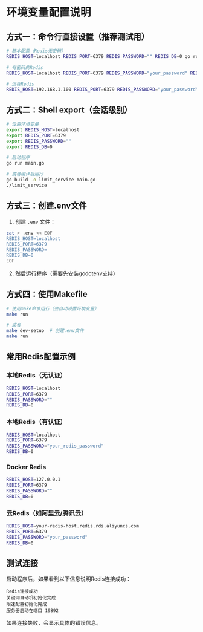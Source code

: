 # 环境变量配置说明

## 方式一：命令行直接设置（推荐测试用）

```bash
# 基本配置（Redis无密码）
REDIS_HOST=localhost REDIS_PORT=6379 REDIS_PASSWORD="" REDIS_DB=0 go run main.go

# 有密码的Redis
REDIS_HOST=localhost REDIS_PORT=6379 REDIS_PASSWORD="your_password" REDIS_DB=0 go run main.go

# 远程Redis
REDIS_HOST=192.168.1.100 REDIS_PORT=6379 REDIS_PASSWORD="your_password" REDIS_DB=1 go run main.go
```

## 方式二：Shell export（会话级别）

```bash
# 设置环境变量
export REDIS_HOST=localhost
export REDIS_PORT=6379
export REDIS_PASSWORD=""
export REDIS_DB=0

# 启动程序
go run main.go

# 或者编译后运行
go build -o limit_service main.go
./limit_service
```

## 方式三：创建.env文件

1. 创建 `.env` 文件：
```bash
cat > .env << EOF
REDIS_HOST=localhost
REDIS_PORT=6379
REDIS_PASSWORD=
REDIS_DB=0
EOF
```

2. 然后运行程序（需要先安装godotenv支持）

## 方式四：使用Makefile

```bash
# 使用make命令运行（会自动设置环境变量）
make run

# 或者
make dev-setup  # 创建.env文件
make run
```

## 常用Redis配置示例

### 本地Redis（无认证）
```bash
REDIS_HOST=localhost
REDIS_PORT=6379
REDIS_PASSWORD=""
REDIS_DB=0
```

### 本地Redis（有认证）
```bash
REDIS_HOST=localhost
REDIS_PORT=6379
REDIS_PASSWORD="your_redis_password"
REDIS_DB=0
```

### Docker Redis
```bash
REDIS_HOST=127.0.0.1
REDIS_PORT=6379
REDIS_PASSWORD=""
REDIS_DB=0
```

### 云Redis（如阿里云/腾讯云）
```bash
REDIS_HOST=your-redis-host.redis.rds.aliyuncs.com
REDIS_PORT=6379
REDIS_PASSWORD="your_password"
REDIS_DB=0
```

## 测试连接

启动程序后，如果看到以下信息说明Redis连接成功：
```
Redis连接成功
关键词自动机初始化完成
限速配置初始化完成
服务器启动在端口 19892
```

如果连接失败，会显示具体的错误信息。 